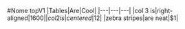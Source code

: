 #Nome topV1
|Tables|Are|Cool|
|---|---|---|
|col 3 is|right-aligned|$1600|
|col 2 is|centered|$12|
|zebra stripes|are neat|$1|

